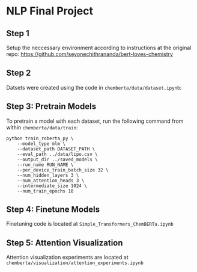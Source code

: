 # NLP Final Project

## Step 1
Setup the neccessary environment according to instructions at the original repo: https://github.com/seyonechithrananda/bert-loves-chemistry

## Step 2
Datsets were created using the code in `chemberta/data/dataset.ipynb`:

## Step 3: Pretrain Models
To pretrain a model with each dataset, run the following command from within `chemberta/data/train`:

```
python train_roberta_py \
    --model_type mlm \
    --dataset_path DATASET_PATH \
    --eval_path ../data/lipo.csv \
    --output_dir ../saved_models \
    --run_name RUN_NAME \
    --per_device_train_batch_size 32 \
    --num_hidden_layers 3 \
    --num_attention_heads 3 \
    --intermediate_size 1024 \
    --num_train_epochs 10
```


## Step 4: Finetune Models
Finetuning code is located at `Simple_Transformers_ChemBERTa.ipynb`


## Step 5: Attention Visualization

Attention visualization experiments are located at `chemberta/visualization/attention_experiments.ipynb`